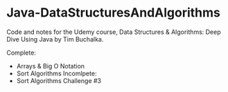 # Java-DataStructuresAndAlgorithms
Code and notes for the Udemy course, Data Structures &amp; Algorithms: Deep Dive Using Java by Tim Buchalka.

Complete:
- Arrays & Big O Notation
- Sort Algorithms
Incomlpete:
- Sort Algorithms Challenge #3
